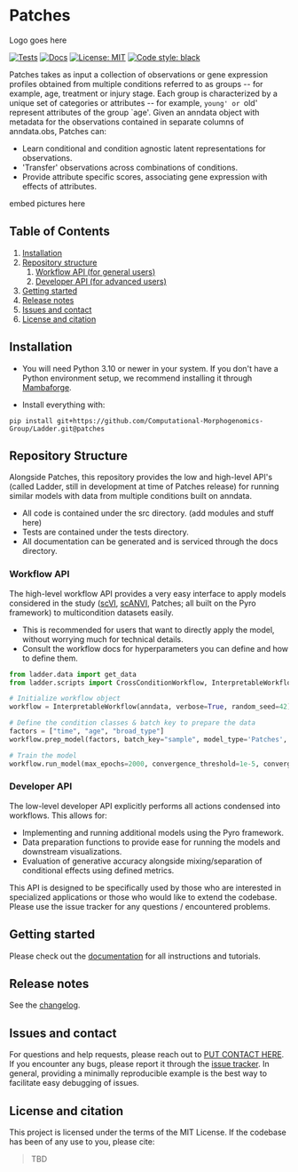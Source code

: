 # Patches
Logo goes here

<a href="https://github.com/Computational-Morphogenomics-Group/Ladder/actions/workflows/test.yml"><img alt="Tests" src="https://github.com/Computational-Morphogenomics-Group/Ladder/actions/workflows/test.yaml/badge.svg?branch=main"></a>
<a href="https://ladder.readthedocs.io"><img alt="Docs" src="https://img.shields.io/readthedocs/Ladder"></a>
<a href="https://github.com/Computational-Morphogenomics-Group/ladder/blob/main/LICENSE"><img alt="License: MIT" src="https://black.readthedocs.io/en/stable/_static/license.svg"></a> <!-- Courtesy of black docs for now -->
<a href="https://github.com/psf/black"><img alt="Code style: black" src="https://img.shields.io/badge/code%20style-black-000000.svg"></a>


Patches takes as input a collection of observations or gene expression profiles obtained from multiple conditions referred to as groups -- for example, age, treatment or injury stage. Each group is characterized by a unique set of categories or attributes -- for example, `young' or `old' represent attributes of the group `age'. Given an anndata object with metadata for the observations contained in separate columns of anndata.obs, Patches can:

- Learn conditional and condition agnostic latent representations for observations.
- 'Transfer' observations across combinations of conditions.
- Provide attribute specific scores, associating gene expression with effects of attributes.

embed pictures here


## Table of Contents

1. [Installation](#installation)
2. [Repository structure](#repository-structure)
    1. [Workflow API (for general users)](#workflow-api)
    2. [Developer API (for advanced users)](#developer-api)
4. [Getting started](#getting-started)
5. [Release notes](#release-notes)
6. [Issues and contact](#issues-and-contact)
7. [License and citation](#license-and-citation)

## Installation
- You will need Python 3.10 or newer in your system. If you don't have a Python environment setup, we recommend installing it through [Mambaforge](https://github.com/conda-forge/miniforge#mambaforge).
  
- Install everything with:

```
pip install git+https://github.com/Computational-Morphogenomics-Group/Ladder.git@patches
```


## Repository Structure
Alongside Patches, this repository provides the low and high-level API's (called Ladder, still in development at time of Patches release) for running similar models with data from multiple conditions built on anndata.
- All code is contained under the src directory. (add modules and stuff here)
- Tests are contained under the tests directory.
- All documentation can be generated and is serviced through the docs directory.


### Workflow API
The high-level workflow API provides a very easy interface to apply models considered in the study ([scVI](https://scvi-tools.org/), [scANVI](https://scvi-tools.org/), Patches; all built on the Pyro framework) to multicondition datasets easily.
- This is recommended for users that want to directly apply the model, without worrying much for technical details.
- Consult the workflow docs for hyperparameters you can define and how to define them.

```python
from ladder.data import get_data
from ladder.scripts import CrossConditionWorkflow, InterpretableWorkflow # Workflow APIs, read docs on which one you'd like for your case!

# Initialize workflow object
workflow = InterpretableWorkflow(anndata, verbose=True, random_seed=42)

# Define the condition classes & batch key to prepare the data
factors = ["time", "age", "broad_type"]
workflow.prep_model(factors, batch_key="sample", model_type='Patches', model_args={'ld_normalize' : True}) # Define model and optimizer hyperparams

# Train the model
workflow.run_model(max_epochs=2000, convergence_threshold=1e-5, convergence_window=2000) # Define convergence hyperparams
```

### Developer API
The low-level developer API explicitly performs all actions condensed into workflows. This allows for:
- Implementing and running additional models using the Pyro framework.
- Data preparation functions to provide ease for running the models and downstream visualizations.
- Evaluation of generative accuracy alongside mixing/separation of conditional effects using defined metrics.

This API is designed to be specifically used by those who are interested in specialized applications or those who would like to extend the codebase. Please use the issue tracker for any questions / encountered problems.

## Getting started

Please check out the [documentation](https://ladder.readthedocs.io) for all instructions and tutorials.

## Release notes

See the [changelog][changelog].

## Issues and contact

For questions and help requests, please reach out to [PUT CONTACT HERE][contact-address].
If you encounter any bugs, please report it through the [issue tracker][issue-tracker]. In general, providing a minimally reproducible example is the best way to facilitate easy debugging of issues.

## License and citation
This project is licensed under the terms of the MIT License. If the codebase has been of any use to you, please cite:

> TBD

[contact-address]: https://discourse.scverse.org/
[issue-tracker]: https://github.com/Computational-Morphogenomics-Group/Ladder/issues
[changelog]: https://ladder.readthedocs.io/latest/changelog.html
[link-api]: https://ladder.readthedocs.io/latest/api.html
[link-pypi]: https://pypi.org/project/ladder
